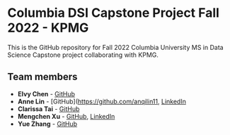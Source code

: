 # Columbia DSI Capstone Project Fall 2022 - KPMG

This is the GitHub repository for Fall 2022 Columbia University MS in Data Science Capstone project collaborating with KPMG.


## Team members
  - **Elvy Chen** - [GitHub](https://github.com/elvychen)
  - **Anne Lin** - [GitHub](https://github.com/anqilin11, [LinkedIn](https://www.linkedin.com/in/anqil/)
  - **Clarissa Tai** - [GitHub]()
  - **Mengchen Xu** - [GitHub](https://github.com/Helen962), [LinkedIn](https://www.linkedin.com/in/mengchen-xu/)
  - **Yue Zhang** - [GitHub](https://github.com/stellazhangyue)

